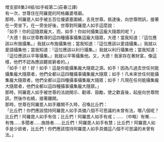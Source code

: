 增支部8集24經/如手經第二(莊春江譯)  
有一次，世尊住在阿羅毘的阿格羅婆塔廟。  
那時，阿羅毘人如手被五百位優婆塞圍繞，去見世尊。抵達後，向世尊問訊，接著在一旁坐下。在一旁坐好後，世尊對阿羅毘人如手這麼說：  
「如手！你的這隨眾龐大，而，如手！你如何攝集這龐大隨眾的呢？」  
「大德！我以世尊教導的這四種攝事攝集這龐大隨眾，大德！當我知道：『這位應該以布施攝集。』我就以布施攝集他；當我知道：『這位應該以愛語攝集。』我就以愛語攝集他；當我知道：『這位應該以利行攝集。』我就以利行攝集他；當我知道：『這位應該以平等攝集。』我就以平等攝集他。又，大德！我家存在著財富，像這樣，他們不認為應該聽貧窮者的。」  
「如手！好！好！如手！這是你能攝集龐大隨眾之源。如手！因為凡過去世任何能攝集龐大隨眾者，他們全都以這四種攝事攝集龐大隨眾；如手！凡未來世任何能攝集龐大隨眾者，他們全都以這四種攝事攝集龐大隨眾；如手！凡現在任何能攝集龐大隨眾者，他們全都以這四種攝事攝集龐大隨眾。」  
那時，阿羅毘人如手被世尊的法說開示、勸導、鼓勵，使之歡喜後，起座向世尊問訊，然後作右繞，接著離開。  
那時，世尊在阿羅毘人如手離開不久時，召喚比丘們：  
「比丘們！你們應該憶持阿羅毘人如手具備八個不可思議的未曾有法，哪八個呢？比丘們！阿羅毘人如手有信；比丘們！阿羅毘人如手有戒；……（中略）有慚……有愧……多聞者……施捨者……比丘們！阿羅毘人如手有慧；比丘們！阿羅毘人如手是少欲者，比丘們！你們應該憶持阿羅毘人如手具備這八個不可思議的未曾有法。」  
  
  
